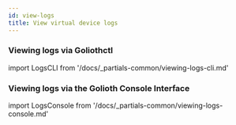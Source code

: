```yaml
---
id: view-logs
title: View virtual device logs
---
```


### Viewing logs via Goliothctl

import LogsCLI from '/docs/_partials-common/viewing-logs-cli.md'

<LogsCLI/>

### Viewing logs via the Golioth Console Interface

import LogsConsole from '/docs/_partials-common/viewing-logs-console.md'

<LogsConsole/>
